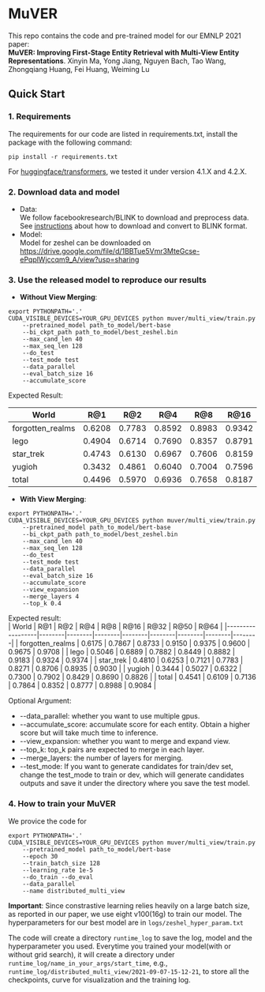# MuVER
This repo contains the code and pre-trained model for our EMNLP 2021 paper:       
**MuVER: Improving First-Stage Entity Retrieval with Multi-View Entity Representations**. Xinyin Ma, Yong Jiang, Nguyen Bach, Tao Wang, Zhongqiang Huang, Fei Huang, Weiming Lu

## Quick Start
### 1. Requirements
The requirements for our code are listed in requirements.txt, install the package with the following command:  
```
pip install -r requirements.txt
```
For [huggingface/transformers](https://github.com/huggingface/transformers), we tested it under version 4.1.X and 4.2.X.

### 2. Download data and model
* Data:   
We follow facebookresearch/BLINK to download and preprocess data. See [instructions](https://github.com/facebookresearch/BLINK/tree/master/examples/zeshel) about how to download and convert to BLINK format. 
* Model:  
Model for zeshel can be downloaded on https://drive.google.com/file/d/1BBTue5Vmr3MteGcse-ePqplWjccqm9_A/view?usp=sharing

### 3. Use the released model to reproduce our results
* **Without View Merging**:  
```
export PYTHONPATH='.'  
CUDA_VISIBLE_DEVICES=YOUR_GPU_DEVICES python muver/multi_view/train.py 
    --pretrained_model path_to_model/bert-base 
    --bi_ckpt_path path_to_model/best_zeshel.bin 
    --max_cand_len 40 
    --max_seq_len 128
    --do_test 
    --test_mode test 
    --data_parallel 
    --eval_batch_size 16
    --accumulate_score
```
Expected Result:  

|      World       |  R@1   |  R@2   |  R@4   |  R@8   |  R@16  |  R@32  |  R@50  |  R@64  |  
|------------------|--------|--------|--------|--------|--------|--------|--------|--------|  
| forgotten_realms | 0.6208 | 0.7783 | 0.8592 | 0.8983 | 0.9342 | 0.9533 | 0.9633 | 0.9700 |  
|       lego       | 0.4904 | 0.6714 | 0.7690 | 0.8357 | 0.8791 | 0.9091 | 0.9208 | 0.9249 |  
|    star_trek     | 0.4743 | 0.6130 | 0.6967 | 0.7606 | 0.8159 | 0.8581 | 0.8805 | 0.8919 |  
|      yugioh      | 0.3432 | 0.4861 | 0.6040 | 0.7004 | 0.7596 | 0.8201 | 0.8512 | 0.8672 |  
|      total       | 0.4496 | 0.5970 | 0.6936 | 0.7658 | 0.8187 | 0.8628 | 0.8854 | 0.8969 |  

* **With View Merging**:
```
export PYTHONPATH='.'  
CUDA_VISIBLE_DEVICES=YOUR_GPU_DEVICES python muver/multi_view/train.py 
    --pretrained_model path_to_model/bert-base 
    --bi_ckpt_path path_to_model/best_zeshel.bin 
    --max_cand_len 40 
    --max_seq_len 128 
    --do_test 
    --test_mode test 
    --data_parallel 
    --eval_batch_size 16
    --accumulate_score
    --view_expansion  
    --merge_layers 4  
    --top_k 0.4
```
Expected result:   
|      World       |  R@1   |  R@2   |  R@4   |  R@8   |  R@16  |  R@32  |  R@50  |  R@64  |
|------------------|--------|--------|--------|--------|--------|--------|--------|--------|
| forgotten_realms | 0.6175 | 0.7867 | 0.8733 | 0.9150 | 0.9375 | 0.9600 | 0.9675 | 0.9708 |
|       lego       | 0.5046 | 0.6889 | 0.7882 | 0.8449 | 0.8882 | 0.9183 | 0.9324 | 0.9374 |
|    star_trek     | 0.4810 | 0.6253 | 0.7121 | 0.7783 | 0.8271 | 0.8706 | 0.8935 | 0.9030 |
|      yugioh      | 0.3444 | 0.5027 | 0.6322 | 0.7300 | 0.7902 | 0.8429 | 0.8690 | 0.8826 |
|      total       | 0.4541 | 0.6109 | 0.7136 | 0.7864 | 0.8352 | 0.8777 | 0.8988 | 0.9084 |

Optional Argument:
* --data_parallel: whether you want to use multiple gpus.
* --accumulate_score: accumulate score for each entity. Obtain a higher score but will take much time to inference.  
* --view_expansion: whether you want to merge and expand view.
* --top_k: top_k pairs are expected to merge in each layer.
* --merge_layers: the number of layers for merging.
* --test_mode: If you want to generate candidates for train/dev set, change the test_mode to train or dev, which will generate candidates outputs and save it under the directory where you save the test model.

### 4. How to train your MuVER
We provice the code for 
```
export PYTHONPATH='.'  
CUDA_VISIBLE_DEVICES=YOUR_GPU_DEVICES python muver/multi_view/train.py 
    --pretrained_model path_to_model/bert-base 
    --epoch 30 
    --train_batch_size 128 
    --learning_rate 1e-5 
    --do_train --do_eval 
    --data_parallel 
    --name distributed_multi_view
```
**Important**: Since constrastive learning relies heavily on a large batch size, as reported in our paper, we use eight v100(16g) to train our model. The hyperparameters for our best model are in `logs/zeshel_hyper_param.txt`

The code will create a directory `runtime_log` to save the log, model and the hyperparameter you used. Everytime you trained your model(with or without grid search), it will create a directory under `runtime_log/name_in_your_args/start_time`, e.g., `runtime_log/distributed_multi_view/2021-09-07-15-12-21`, to store all the checkpoints, curve for visualization and the training log.  




